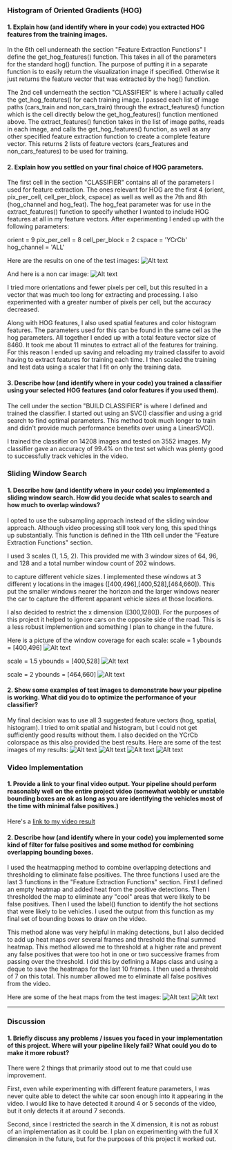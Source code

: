 

[//]: # (Image References)
[image1]: ./examples/car_not_car.png
[image2]: ./examples/HOG_example.jpg
[image3]: ./examples/sliding_windows.jpg
[image4]: ./examples/sliding_window.jpg
[image5]: ./examples/bboxes_and_heat.png
[image6]: ./examples/labels_map.png
[image7]: ./examples/output_bboxes.png
[video1]: ./project_video.mp4


### Histogram of Oriented Gradients (HOG)

#### 1. Explain how (and identify where in your code) you extracted HOG features from the training images.

In the 6th cell underneath the section "Feature Extraction Functions" I define the get_hog_features() function. This takes in all of the parameters for the standard hog() function. The purpose of putting it in a separate function is to easily return the visualization image if specified. Otherwise it just returns the feature vector that was extracted by the hog() function. 

The 2nd cell underneath the section "CLASSIFIER" is where I actually called the get_hog_features() for each training image. I passed each list of image paths (cars_train and non_cars_train) through the extract_features() function which is the cell directly below the get_hog_features() function mentioned above. The extract_features() function takes in the list of image paths, reads in each image, and calls the get_hog_features() function, as well as any other specified feature extraction function to create a complete feature vector. This returns 2 lists of feature vectors (cars_features and non_cars_features) to be used for training.


#### 2. Explain how you settled on your final choice of HOG parameters.

The first cell in the section "CLASSIFIER" contains all of the parameters I used for feature extraction. The ones relevant for HOG are the first 4 (orient, pix_per_cell, cell_per_block, cspace) as well as well as the 7th and 8th (hog_channel and hog_feat). The hog_feat parameter was for use in the extract_features() function to specify whether I wanted to include HOG features at all in my feature vectors. After experimenting I ended up with the following parameters:

orient = 9
pix_per_cell = 8
cell_per_block = 2
cspace = 'YCrCb'
hog_channel = 'ALL'

Here are the results on one of the test images:
![Alt text](output_images/hog_features_car.png?raw=True)

And here is a non car image:
![Alt text](output_images/hog_features_noncar.png?raw=True)


I tried more orientations and fewer pixels per cell, but this resulted in a vector that was much too long for extracting and processing. I also experimented with a greater number of pixels per cell, but the accuracy decreased.


Along with HOG features, I also used spatial features and color histogram features. The parameters used for this can be found in the same cell as the hog parameters. All together I ended up with a total feature vector size of 8460. It took me about 11 minutes to extract all of the features for training. For this reason I ended up saving and reloading my trained classifer to avoid having to extract features for training each time. I then scaled the training and test data using a scaler that I fit on only the training data.

#### 3. Describe how (and identify where in your code) you trained a classifier using your selected HOG features (and color features if you used them).

The cell under the section "BUILD CLASSIFIER" is where I defined and trained the classifier. I started out using an SVC() classifier and using a grid search to find optimal parameters. This method took much longer to train and didn't provide much performance benefits over using a LinearSVC(). 

I trained the classifier on 14208 images and tested on 3552 images. My classifier gave an accuracy of 99.4% on the test set which was plenty good to successfully track vehicles in the video.


### Sliding Window Search

#### 1. Describe how (and identify where in your code) you implemented a sliding window search.  How did you decide what scales to search and how much to overlap windows?

I opted to use the subsampling approach instead of the sliding window approach. Although video processing still took very long, this sped things up substantially. This function is defined in the 11th cell under the "Feature Extraction Functions" section. 

I used 3 scales (1, 1.5, 2). This provided me with 3 window sizes of 64, 96, and 128 and a total number window count of 202 windows.

to capture different vehicle sizes. I implemented these windows at 3 different y locations in the images ([400,496],[400,528],[464,660]). This put the smaller windows nearer the horizon and the larger windows nearer the car to capture the different apparant vehicle sizes at those locations.

I also decided to restrict the x dimension ([300,1280]). For the purposes of this project it helped to ignore cars on the opposite side of the road. This is a less robust implemention and something I plan to change in the future.

Here is a picture of the window coverage for each scale:
scale = 1 
ybounds = [400,496]
![Alt text](output_images/small_windows.png?raw=True)

scale = 1.5
ybounds = [400,528]
![Alt text](output_images/med_windows.png?raw=True)

scale = 2
ybounds = [464,660]
![Alt text](output_images/large_windows.png?raw=True)

#### 2. Show some examples of test images to demonstrate how your pipeline is working.  What did you do to optimize the performance of your classifier?

My final decision was to use all 3 suggested feature vectors (hog, spatial, histogram). I tried to omit spatial and histogram, but I could not get sufficiently good results without them. I also decided on the YCrCb colorspace as this also provided the best results. Here are some of the test images of my results:
![Alt text](output_images/test1.png?raw=True)
![Alt text](output_images/test2.png?raw=True)
![Alt text](output_images/test3.png?raw=True)
![Alt text](output_images/test4.png?raw=True)

### Video Implementation

#### 1. Provide a link to your final video output.  Your pipeline should perform reasonably well on the entire project video (somewhat wobbly or unstable bounding boxes are ok as long as you are identifying the vehicles most of the time with minimal false positives.)
Here's a [link to my video result](output_images/output_video.mp4)


#### 2. Describe how (and identify where in your code) you implemented some kind of filter for false positives and some method for combining overlapping bounding boxes.

I used the heatmapping method to combine overlapping detections and thresholding to eliminate false positives. The three functions I used are the last 3 functions in the "Feature Extraction Functions" section. First I defined an empty heatmap and added heat from the positive detections. Then I thresholded the map to eliminate any "cool" areas that were likely to be false positives. Then I used the label() function to identify the hot sections that were likely to be vehicles. I used the output from this function as my final set of bounding boxes to draw on the video.

This method alone was very helpful in making detections, but I also decided to add up heat maps over several frames and threshold the final summed heatmap. This method allowed me to threshold at a higher rate and prevent any false positives that were too hot in one or two successive frames from passing over the threshold. I did this by defining a Maps class and using a deque to save the heatmaps for the last 10 frames. I then used a threshold of 7 on this total. This number allowed me to eliminate all false positives from the video.

Here are some of the heat maps from the test images:
![Alt text](output_images/heat1.png?raw=True)
![Alt text](output_images/heat2.png?raw=True)

---

### Discussion

#### 1. Briefly discuss any problems / issues you faced in your implementation of this project.  Where will your pipeline likely fail?  What could you do to make it more robust?

There were 2 things that primarily stood out to me that could use improvement. 

First, even while experimenting with different feature parameters, I was never quite able to detect the white car soon enough into it appearing in the video. I would like to have detected it around 4 or 5 seconds of the video, but it only detects it at around 7 seconds.

Second, since I restricted the search in the X dimension, it is not as robust of an implementation as it could be. I plan on experimenting with the full X dimension in the future, but for the purposes of this project it worked out.

